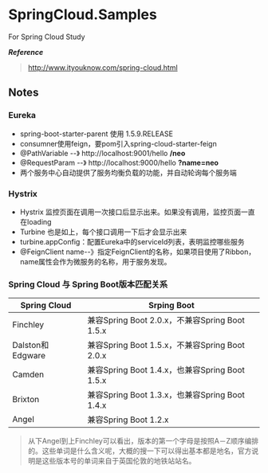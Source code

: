 # SpringCloud.Samples
For Spring Cloud Study

***Reference***
> http://www.ityouknow.com/spring-cloud.html

## Notes
### Eureka
  + spring-boot-starter-parent 使用 1.5.9.RELEASE
  + consumner使用feign，要pom引入spring-cloud-starter-feign
  + @PathVariable --》 http://localhost:9001/hello **/neo**
  + @RequestParam --》 http://localhost:9000/hello **?name=neo**
  + 两个服务中心自动提供了服务均衡负载的功能，并自动轮询每个服务端
  
### Hystrix
  + Hystrix 监控页面在调用一次接口后显示出来。如果没有调用，监控页面一直在loading
  + Turbine 也是如上，每个接口调用一下后才会显示出来
  + turbine.appConfig：配置Eureka中的serviceId列表，表明监控哪些服务
  + @FeignClient name--》指定FeignClient的名称，如果项目使用了Ribbon，name属性会作为微服务的名称，用于服务发现。
  
### Spring Cloud 与 Spring Boot版本匹配关系
| Spring Cloud | Srping Boot |
| ------ | ------ |
| Finchley | 兼容Spring Boot 2.0.x，不兼容Spring Boot 1.5.x |
| Dalston和Edgware | 兼容Spring Boot 1.5.x，不兼容Spring Boot 2.0.x |
| Camden | 兼容Spring Boot 1.4.x，也兼容Spring Boot 1.5.x |
| Brixton | 兼容Spring Boot 1.3.x，也兼容Spring Boot 1.4.x |
| Angel | 兼容Spring Boot 1.2.x |
> 从下Angel到上Finchley可以看出，版本的第一个字母是按照A－Z顺序编排的。这些单词是什么含义呢，大概的搜一下可以得出基本都是地名，官方说明是这些版本号的单词来自于英国伦敦的地铁站站名。
